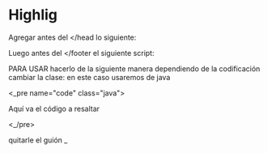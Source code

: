 # Highlig


Agregar antes del </head lo siguiente:

  <link type="text/css" rel="stylesheet" href="https://rawgit.com/part243/Highlig/master/SyntaxHighlighter.css"></link>
    <script src="https://rawgit.com/part243/Highlig/master/shCore.js"></script>
    <script src="https://rawgit.com/part243/Highlig/master/shBrushCpp.js"></script>
    <script src="https://rawgit.com/part243/Highlig/master/shBrushCSharp.js"></script>
    <script src="https://rawgit.com/part243/Highlig/master/shBrushCss.js"></script>
    <script src="https://rawgit.com/part243/Highlig/master/shBrushDelphi.js"></script>
    <script src="https://rawgit.com/part243/Highlig/master/shBrushJava.js"></script>
    <script src="https://rawgit.com/part243/Highlig/master/shBrushJScript.js"></script>
    <script src="https://rawgit.com/part243/Highlig/master/shBrushPhp.js"></script>
    <script src="https://rawgit.com/part243/Highlig/master/shBrushPython.js"></script>
    <script src="https://rawgit.com/part243/Highlig/master/shBrushRuby.js"></script>
    <script src="https://rawgit.com/part243/Highlig/master/shBrushSql.js"></script>
    <script src="https://rawgit.com/part243/Highlig/master/shBrushVb.js"></script>
      <script src="https://rawgit.com/part243/Highlig/master/shBrushXml.js"></script>

Luego antes del </footer el siguiente script:
   <script language="javascript">
        dp.SyntaxHighlighter.HighlightAll('code');
    </script>



PARA USAR hacerlo de la siguiente manera dependiendo de la codificación cambiar la clase: en este caso usaremos de java

<_pre name="code" class="java">  

Aquí va el código a resaltar

<_/pre>

quitarle el guión _
